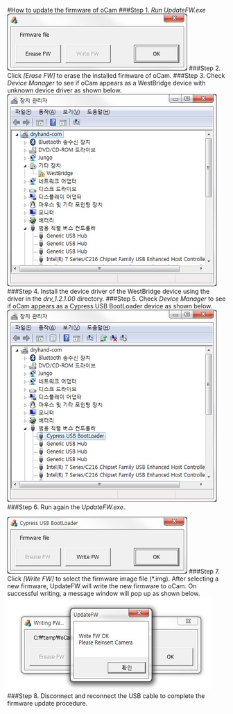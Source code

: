 #How to update the firmware of oCam
###Step 1. *Run UpdateFW.exe*
![ScreenShot](../images/1_Run_UpdateFW.jpg)
###Step 2. Click *[Erase FW]* to erase the installed firmware of oCam.
###Step 3. Check *Device Manager* to see if oCam appears as a WestBridge device with unknown device driver as shown below.
![ScreenShot](../images/2_device_change.jpg)
###Step 4. Install the device driver of the WestBridge device using the driver in the *drv_1.2.1.00* directory.
###Step 5. Check *Device Manager* to see if oCam appears as a Cypress USB BootLoader device as shown below.
![ScreenShot](../images/3_driver_setup.jpg)
###Step 6. Run again the *UpdateFW.exe*.

![ScreenShot](../images/4_UpdateFW_restart.jpg)
###Step 7. Click *[Write FW]* to select the firmware image file (*.img). After selecting a new firmware, UpdateFW will write the new firmware to oCam. On successful writing, a message window will pop up as shown below.
![ScreenShot](../images/5_Firmware_Update.JPG)
###Step 8. Disconnect and reconnect the USB cable to complete the firmware update procedure.
